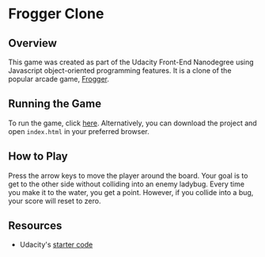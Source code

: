 # Frogger Clone
## Overview
This game was created as part of the Udacity Front-End Nanodegree using Javascript object-oriented programming features. It is a clone of the popular arcade game, [Frogger](https://en.wikipedia.org/wiki/Frogger).
## Running the Game
To run the game, click [here](). Alternatively, you can download the project and open `index.html` in your preferred browser.
## How to Play
Press the arrow keys to move the player around the board. Your goal is to get to the other side without colliding into an enemy ladybug. Every time you make it to the water, you get a point. However, if you collide into a bug, your score will reset to zero.
## Resources
* Udacity's [starter code](https://github.com/udacity/frontend-nanodegree-arcade-game)

